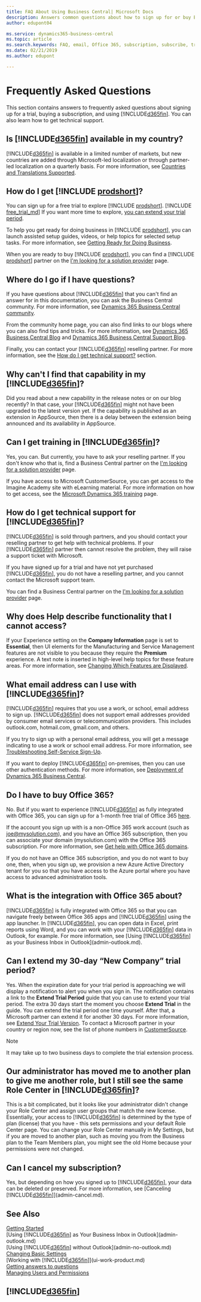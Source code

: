 ```yaml
---
title: FAQ About Using Business Central| Microsoft Docs
description: Answers common questions about how to sign up for or buy Business Central, get a trial, get support, extend a trial, cancel a subscription, and find training and other support.
author: edupont04

ms.service: dynamics365-business-central
ms.topic: article
ms.search.keywords: FAQ, email, Office 365, subscription, subscribe, trial, plan, application area, experience, support, buy, upgrade, extend
ms.date: 02/21/2019
ms.author: edupont

---
```

# Frequently Asked Questions

This section contains answers to frequently asked questions about signing up for a trial, buying a subscription, and using [!INCLUDE[d365fin](includes/d365fin_md.md)]. You can also learn how to get technical support.  

## Is [!INCLUDE[d365fin](includes/d365fin_md.md)] available in my country?

[!INCLUDE[d365fin](includes/d365fin_md.md)] is available in a limited number of markets, but new countries are added through Microsoft-led localization or through partner-led localization on a quarterly basis. For more information, see [Countries and Translations Supported](/dynamics365/business-central/dev-itpro/compliance/apptest-countries-and-translations).  

## How do I get [!INCLUDE [prodshort](includes/prodshort.md)]?

You can sign up for a free trial to explore [!INCLUDE [prodshort](includes/prodshort.md)]. [!INCLUDE [free_trial_md](includes/free_trial_md.md)] If you want more time to explore, [you can extend your trial period](#can-i-extend-my-30-day-new-company-trial-period).  

To help you get ready for doing business in [!INCLUDE [prodshort](includes/prodshort.md)], you can launch assisted setup guides, videos, or help topics for selected setup tasks. For more information, see [Getting Ready for Doing Business](ui-get-ready-business.md).  

When you are ready to buy [!INCLUDE [prodshort](includes/prodshort.md)], you can find a [!INCLUDE [prodshort](includes/prodshort.md)] partner on the [I'm looking for a solution provider](https://go.microsoft.com/fwlink/?linkid=2038145) page.  

## Where do I go if I have questions?
If you have questions about [!INCLUDE[d365fin](includes/d365fin_md.md)] that you can't find an answer for in this documentation, you can ask the Business Central community. For more information, see [Dynamics 365 Business Central community](https://community.dynamics.com/business).  

From the community home page, you can also find links to our blogs where you can also find tips and tricks. For more information, see [Dynamics 365 Business Central Blog](https://community.dynamics.com/business/b/financials) and [Dynamics 365 Business Central Support Blog](https://community.dynamics.com/business/b/dynamics365financialssupport).  

Finally, you can contact your [!INCLUDE[d365fin](includes/d365fin_md.md)] reselling partner. For more information, see the [How do I get technical support?](across-faq.md#how-do-i-get-technical-support-for-) section.  

## Why can't I find that capability in my [!INCLUDE[d365fin](includes/d365fin_md.md)]?
Did you read about a new capability in the release notes or on our blog recently? In that case, your [!INCLUDE[d365fin](includes/d365fin_md.md)] might not have been upgraded to the latest version yet. If the capability is published as an extension in AppSource, then there is a delay between the extension being announced and its availability in AppSource.  

## Can I get training in [!INCLUDE[d365fin](includes/d365fin_md.md)]?
Yes, you can. But currently, you have to ask your reselling partner. If you don't know who that is, find a Business Central partner on the [I'm looking for a solution provider](https://go.microsoft.com/fwlink/?linkid=2038145) page.  

If you have access to Microsoft CustomerSource, you can get access to the Imagine Academy site with  eLearning material. For more information on how to get access, see the [Microsoft Dynamics 365 training](/dynamics365/get-started/training/index#dynamics-365-customers) page.  

## How do I get technical support for [!INCLUDE[d365fin](includes/d365fin_md.md)]?

[!INCLUDE[d365fin](includes/d365fin_md.md)] is sold through partners, and you should contact your reselling partner to get help with technical problems. If your [!INCLUDE[d365fin](includes/d365fin_md.md)] partner then cannot resolve the problem, they will raise a support ticket with Microsoft.  

If you have signed up for a trial and have not yet purchased [!INCLUDE[d365fin](includes/d365fin_md.md)], you do not have a reselling partner, and you cannot contact the Microsoft support team.  

You can find a Business Central partner on the [I'm looking for a solution provider](https://go.microsoft.com/fwlink/?linkid=2038145) page.  

## Why does Help describe functionality that I cannot access?
If your Experience setting on the **Company Information** page is set to **Essential**, then UI elements for the Manufacturing and Service Management features are not visible to you because they require the **Premium** experience. A text note is inserted in high-level help topics for these feature areas. For more information, see [Changing Which Features are Displayed](ui-experiences.md).  

## What email address can I use with [!INCLUDE[d365fin](includes/d365fin_md.md)]?
[!INCLUDE[d365fin](includes/d365fin_md.md)] requires that you use a work, or school, email address to sign up. [!INCLUDE[d365fin](includes/d365fin_md.md)] does not support email addresses provided by consumer email services or telecommunication providers. This includes outlook.com, hotmail.com, gmail.com, and others.  

If you try to sign up with a personal email address, you will get a message indicating to use a work or school email address. For more information, see [Troubleshooting Self-Service Sign-Up](ui-troubleshoot-self-signup.md).  

If you want to deploy [!INCLUDE[d365fin](includes/d365fin_md.md)] on-premises, then you can use other authentication methods. For more information, see [Deployment of Dynamics 365 Business Central](/dynamics365/business-central/dev-itpro/deployment/deployment).  

## Do I have to buy Office 365?
No. But if you want to experience [!INCLUDE[d365fin](includes/d365fin_md.md)] as fully integrated with Office 365, you can sign up for a 1-month free trial of Office 365 [here](https://products.office.com/try).  

If the account you sign up with is a non-Office 365 work account (such as joe@mysolution.com), and you have an Office 365 subscription, then you can associate your domain (mysolution.com) with the Office 365 subscription. For more information, see [Get help with Office 365 domains](/office365/admin/get-help-with-domains/get-help-with-domains?view=o365-worldwide).  

If you do not have an Office 365 subscription, and you do not want to buy one, then, when you sign up, we provision a new Azure Active Directory tenant for you so that you have access to the Azure portal where you have access to advanced administration tools.  

## What is the integration with Office 365 about?
[!INCLUDE[d365fin](includes/d365fin_md.md)] is fully integrated with Office 365 so that you can navigate freely between Office 365 apps and [!INCLUDE[d365fin](includes/d365fin_md.md)] using the app launcher. In [!INCLUDE[d365fin](includes/d365fin_md.md)], you can open data in Excel, print reports using Word, and you can work with your [!INCLUDE[d365fin](includes/d365fin_md.md)] data in Outlook, for example. For more information, see [Using [!INCLUDE[d365fin](includes/d365fin_md.md)] as your Business Inbox in Outlook](admin-outlook.md).  

## Can I extend my 30-day “New Company” trial period?
Yes. When the expiration date for your trial period is approaching we will display a notification to alert you when you sign in. The notification contains a link to the **Extend Trial Period** guide that you can use to extend your trial period. The extra 30 days start the moment you choose **Extend Trial** in the guide. You can extend the trial period one time yourself. After that, a Microsoft partner can extend it for another 30 days. For more information, see [Extend Your Trial Version](admin-extend-trial.md). To contact a Microsoft partner in your country or region now, see the list of phone numbers in [CustomerSource](https://mbs.microsoft.com/customersource/northamerica/CRM/support/support-news/Support_Telephone#linkc).  

> [!NOTE]
> It may take up to two business days to complete the trial extension process.  

## Our administrator has moved me to another plan to give me another role, but I still see the same Role Center in [!INCLUDE[d365fin](includes/d365fin_md.md)]?
This is a bit complicated, but it looks like your administrator didn't change your Role Center and assign user groups that match the new license. Essentially, your access to [!INCLUDE[d365fin](includes/d365fin_md.md)] is determined by the type of plan (license) that you have - this sets permissions and your default Role Center page. You can change your Role Center manually in My Settings, but if you are moved to another plan, such as moving you from the Business plan to the Team Members plan, you might see the old Home because your permissions were not changed.  

## Can I cancel my subscription?
Yes, but depending on how you signed up to [!INCLUDE[d365fin](includes/d365fin_md.md)], your data can be deleted or preserved. For more information, see [Canceling [!INCLUDE[d365fin](includes/d365fin_md.md)]](admin-cancel.md).  

## See Also

[Getting Started](product-get-started.md)  
[Using [!INCLUDE[d365fin](includes/d365fin_md.md)] as Your Business Inbox in Outlook](admin-outlook.md)  
[Using [!INCLUDE[d365fin](includes/d365fin_md.md)] without Outlook](admin-no-outlook.md)  
[Changing Basic Settings](ui-change-basic-settings.md)  
[Working with [!INCLUDE[d365fin](includes/d365fin_md.md)]](ui-work-product.md)  
[Getting answers to questions](product-get-started.md#getting-answers-to-questions)  
[Managing Users and Permissions](ui-how-users-permissions.md)  

## [!INCLUDE[d365fin](includes/free_trial_md.md)]  

